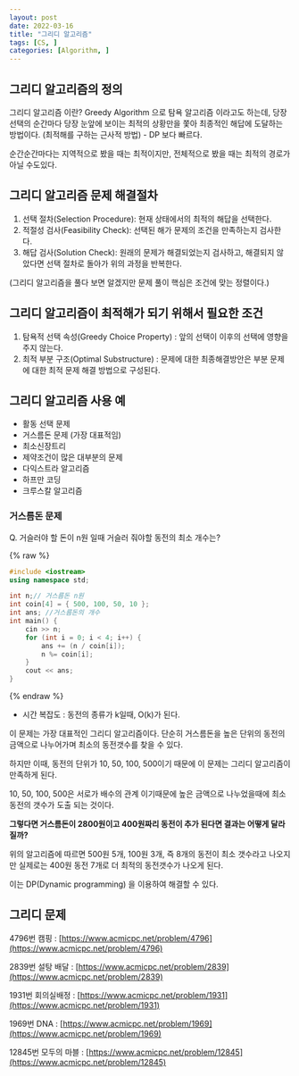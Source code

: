 ```yaml
---
layout: post
date: 2022-03-16
title: "그리디 알고리즘"
tags: [CS, ]
categories: [Algorithm, ]
---
```



## 그리디 알고리즘의 정의


그리디 알고리즘 이란? Greedy Algorithm 으로 탐욕 알고리즘 이라고도 하는데, 당장 선택의 순간마다 당장 눈앞에 보이는 최적의 상황만을 쫓아 최종적인 해답에 도달하는 방법이다. (최적해를 구하는 근사적 방법) - DP 보다 빠르다.


순간순간마다는 지역적으로 봤을 때는 최적이지만, 전체적으로 봤을 때는 최적의 경로가 아닐 수도있다.



## 그리디 알고리즘 문제 해결절차

1. 선택 절차(Selection Procedure): 현재 상태에서의 최적의 해답을 선택한다.
2. 적절성 검사(Feasibility Check): 선택된 해가 문제의 조건을 만족하는지 검사한다.
3. 해답 검사(Solution Check): 원래의 문제가 해결되었는지 검사하고, 해결되지 않았다면 선택 절차로 돌아가 위의 과정을 반복한다.

(그리디 알고리즘을 풀다 보면 알겠지만 문제 풀이 핵심은 조건에 맞는 정렬이다.)



## 그리디 알고리즘이 최적해가 되기 위해서 필요한 조건

1. 탐욕적 선택 속성(Greedy Choice Property) : 앞의 선택이 이후의 선택에 영향을 주지 않는다.
2. 최적 부분 구조(Optimal Substructure) : 문제에 대한 최종해결방안은 부분 문제에 대한 최적 문제 해결 방법으로 구성된다.


## 그리디 알고리즘 사용 예

- 활동 선택 문제
- 거스름돈 문제 (가장 대표적임)
- 최소신장트리
- 제약조건이 많은 대부분의 문제
- 다익스트라 알고리즘
- 하프만 코딩
- 크루스칼 알고리즘


### 거스름돈 문제


Q. 거슬러야 할 돈이 n원 일때 거슬러 줘야할 동전의 최소 개수는?



{% raw %}
```c++
#include <iostream>
using namespace std;

int n;// 거스름돈 n원
int coin[4] = { 500, 100, 50, 10 };
int ans; //거스름돈의 개수
int main() {
    cin >> n;
    for (int i = 0; i < 4; i++) {
        ans += (n / coin[i]);
        n %= coin[i];
    }
    cout << ans;
}
```
{% endraw %}


- 시간 복잡도 : 동전의 종류가 k일때, O(k)가 된다.

이 문제는 가장 대표적인 그리디 알고리즘이다. 단순히 거스름돈을 높은 단위의 동전의 금액으로 나누어가며 최소의 동전갯수를 찾을 수 있다.


하지만 이때, 동전의 단위가 10, 50, 100, 500이기 때문에 이 문제는 그리디 알고리즘이 만족하게 된다.


10, 50, 100, 500은 서로가 배수의 관계 이기때문에 높은 금액으로 나누었을때에 최소 동전의 갯수가 도출 되는 것이다.


**그렇다면 거스름돈이 2800원이고 400원짜리 동전이 추가 된다면 결과는 어떻게 달라질까?**


위의 알고리즘에 따르면 500원 5개, 100원 3개, 즉 8개의 동전이 최소 갯수라고 나오지만 실제로는 400원 동전 7개로 더 최적의 동전갯수가 나오게 된다.


이는 DP(Dynamic programming) 을 이용하여 해결할 수 있다.



## 그리디 문제


4796번 캠핑 : [https://www.acmicpc.net/problem/4796](https://www.acmicpc.net/problem/4796)


2839번 설탕 배달 : [https://www.acmicpc.net/problem/2839](https://www.acmicpc.net/problem/2839)


1931번 회의실배정 : [https://www.acmicpc.net/problem/1931](https://www.acmicpc.net/problem/1931)


1969번 DNA : [https://www.acmicpc.net/problem/1969](https://www.acmicpc.net/problem/1969)


12845번 모두의 마블 : [https://www.acmicpc.net/problem/12845](https://www.acmicpc.net/problem/12845)


